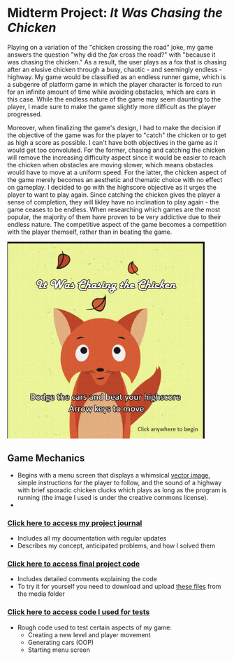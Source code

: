 # Midterm Project: _It Was Chasing the Chicken_

Playing on a variation of the "chicken crossing the road" joke, my game answers the question "why did the _fox_ cross the road?" with "because it was chasing the chicken." As a result, the user plays as a fox that is chasing after an elusive chicken through a busy, chaotic - and seemingly endless - highway. My game would be classified as an endless runner game, which is a subgenre of platform game in which the player character is forced to run for an infinite amount of time while avoiding obstacles, which are cars in this case. While the endless nature of the game may seem daunting to the player, I made sure to make the game slightly more difficult as the player progressed.

Moreover, when finalizing the game's design, I had to make the decision if the objective of the game was for the player to "catch" the chicken or to get as high a score as possible. I can't have both objectives in the game as it would get too convoluted. For the former, chasing and catching the chicken will remove the increasing difficulty aspect since it would be easier to reach the chicken when obstacles are moving slower, which means obstacles would have to move at a uniform speed. For the latter, the chicken aspect of the game merely becomes an aesthetic and thematic choice with no effect on gameplay. I decided to go with the highscore objective as it urges the player to want to play again. Since catching the chicken gives the player a sense of completion, they will likley have no inclination to play again - the game ceases to be endless. When researching which games are the most popular, the majority of them have proven to be very addictive due to their endless nature. The competitive aspect of the game becomes a competition with the player themself, rather than in beating the game.

![gameplay](https://github.com/l-mccarthy/IntroToIM/blob/main/midtermProject/Media/gameplay.gif)

## Game Mechanics
* Begins with a menu screen that displays a whimsical [vector image](https://pixabay.com/vectors/fox-animal-mammal-wild-animal-5679446/), simple instructions for the player to follow, and the sound of a highway with brief sporadic chicken clucks which plays as long as the program is running (the image I used is under the creative commons license).
* 

### [Click here to access my project journal](https://github.com/l-mccarthy/IntroToIM/blob/main/midtermProject/journal.md)
* Includes all my documentation with regular updates
* Describes my concept, anticipated problems, and how I solved them

### [Click here to access final project code](https://github.com/l-mccarthy/IntroToIM/blob/main/midtermProject/midtermProject.js)
* Includes detailed comments explaining the code
* To try it for yourself you need to download and upload [these files](https://github.com/l-mccarthy/IntroToIM/tree/main/midtermProject/Media/usedInProject) from the media folder

### [Click here to access code I used for tests](https://github.com/l-mccarthy/IntroToIM/tree/main/midtermProject/Testing)
* Rough code used to test certain aspects of my game:
  * Creating a new level and player movement
  * Generating cars (OOP)
  * Starting menu screen
